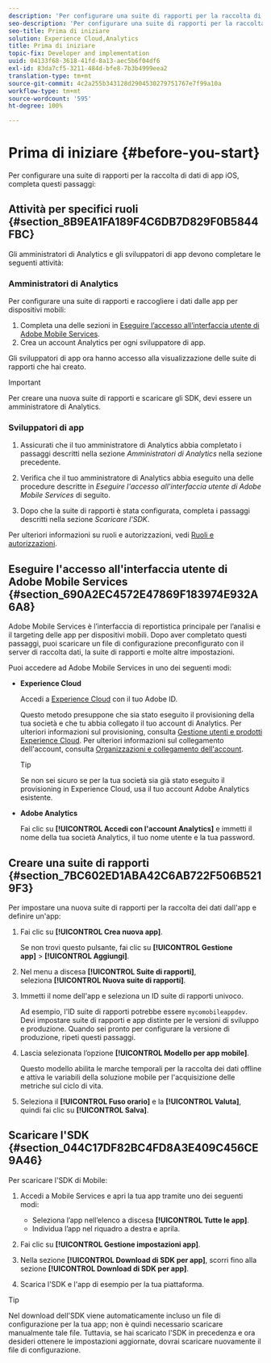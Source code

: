 ```yaml
---
description: 'Per configurare una suite di rapporti per la raccolta di dati di app iOS, completa questi passaggi:'
seo-description: 'Per configurare una suite di rapporti per la raccolta di dati di app iOS, completa questi passaggi:'
seo-title: Prima di iniziare
solution: Experience Cloud,Analytics
title: Prima di iniziare
topic-fix: Developer and implementation
uuid: 04133f68-3618-41fd-8a13-aec5b6f04df6
exl-id: 83da7cf5-3211-484d-bfe8-7b3b4999eea2
translation-type: tm+mt
source-git-commit: 4c2a255b343128d2904530279751767e7f99a10a
workflow-type: tm+mt
source-wordcount: '595'
ht-degree: 100%

---
```


# Prima di iniziare {#before-you-start}

Per configurare una suite di rapporti per la raccolta di dati di app iOS, completa questi passaggi:

## Attività per specifici ruoli {#section_8B9EA1FA189F4C6DB7D829F0B5844FBC}

Gli amministratori di Analytics e gli sviluppatori di app devono completare le seguenti attività:

### Amministratori di Analytics

Per configurare una suite di rapporti e raccogliere i dati dalle app per dispositivi mobili:

1. Completa una delle sezioni in [Eseguire l’accesso all’interfaccia utente di Adobe Mobile Services](/help/ios/getting-started/getting-started.md).
1. Crea un account Analytics per ogni sviluppatore di app.

Gli sviluppatori di app ora hanno accesso alla visualizzazione delle suite di rapporti che hai creato.

>[!IMPORTANT]
>
>Per creare una nuova suite di rapporti e scaricare gli SDK, devi essere un amministratore di Analytics.

### Sviluppatori di app

1. Assicurati che il tuo amministratore di Analytics abbia completato i passaggi descritti nella sezione *Amministratori di Analytics* nella sezione precedente.

1. Verifica che il tuo amministratore di Analytics abbia eseguito una delle procedure descritte in *Eseguire l&#39;accesso all&#39;interfaccia utente di Adobe Mobile Services* di seguito.
1. Dopo che la suite di rapporti è stata configurata, completa i passaggi descritti nella sezione *Scaricare l&#39;SDK*.

Per ulteriori informazioni su ruoli e autorizzazioni, vedi [Ruoli e autorizzazioni](/help/using/gs/c-mob-roles-and-permissions.md).

## Eseguire l&#39;accesso all&#39;interfaccia utente di Adobe Mobile Services  {#section_690A2EC4572E47869F183974E932A6A8}

Adobe Mobile Services è l’interfaccia di reportistica principale per l’analisi e il targeting delle app per dispositivi mobili. Dopo aver completato questi passaggi, puoi scaricare un file di configurazione preconfigurato con il server di raccolta dati, la suite di rapporti e molte altre impostazioni.

Puoi accedere ad Adobe Mobile Services in uno dei seguenti modi:

* **Experience Cloud**

   Accedi a [Experience Cloud](https://marketing.adobe.com) con il tuo Adobe ID.

   Questo metodo presuppone che sia stato eseguito il provisioning della tua società e che tu abbia collegato il tuo account di Analytics. Per ulteriori informazioni sul provisioning, consulta [Gestione utenti e prodotti Experience Cloud](https://docs.adobe.com/content/help/it-IT/core-services/interface/manage-users-and-products/admin-getting-started.html). Per ulteriori informazioni sul collegamento dell&#39;account, consulta [Organizzazioni e collegamento dell&#39;account](https://docs.adobe.com/content/help/it-IT/core-services/interface/manage-users-and-products/organizations.html).

   >[!TIP]
   >
   >Se non sei sicuro se per la tua società sia già stato eseguito il provisioning in Experience Cloud, usa il tuo account Adobe Analytics esistente.

* **Adobe Analytics**

   Fai clic su **[!UICONTROL Accedi con l&#39;account Analytics]** e immetti il nome della tua società Analytics, il tuo nome utente e la tua password.

## Creare una suite di rapporti {#section_7BC602ED1ABA42C6AB722F506B5219F3}

Per impostare una nuova suite di rapporti per la raccolta dei dati dall&#39;app e definire un&#39;app:

1. Fai clic su **[!UICONTROL Crea nuova app]**.

   Se non trovi questo pulsante, fai clic su **[!UICONTROL Gestione app]** > **[!UICONTROL Aggiungi]**.

1. Nel menu a discesa **[!UICONTROL Suite di rapporti]**, seleziona **[!UICONTROL Nuova suite di rapporti]**.

1. Immetti il nome dell&#39;app e seleziona un ID suite di rapporti univoco.

   Ad esempio, l&#39;ID suite di rapporti potrebbe essere `mycomobileappdev`. Devi impostare suite di rapporti e app distinte per le versioni di sviluppo e produzione. Quando sei pronto per configurare la versione di produzione, ripeti questi passaggi.
1. Lascia selezionata l’opzione **[!UICONTROL Modello per app mobile]**.

   Questo modello abilita le marche temporali per la raccolta dei dati offline e attiva le variabili della soluzione mobile per l&#39;acquisizione delle metriche sul ciclo di vita.

1. Seleziona il **[!UICONTROL Fuso orario]** e la **[!UICONTROL Valuta]**, quindi fai clic su **[!UICONTROL Salva]**.

## Scaricare l&#39;SDK {#section_044C17DF82BC4FD8A3E409C456CE9A46}

Per scaricare l&#39;SDK di Mobile:

1. Accedi a Mobile Services e apri la tua app tramite uno dei seguenti modi:

   * Seleziona l’app nell’elenco a discesa **[!UICONTROL Tutte le app]**.
   * Individua l’app nel riquadro a destra e aprila.

1. Fai clic su **[!UICONTROL Gestione impostazioni app]**.
1. Nella sezione **[!UICONTROL Download di SDK per app]**, scorri fino alla sezione **[!UICONTROL Download di SDK per app]**.

1. Scarica l&#39;SDK e l&#39;app di esempio per la tua piattaforma.

>[!TIP]
>
>Nel download dell&#39;SDK viene automaticamente incluso un file di configurazione per la tua app; non è quindi necessario scaricare manualmente tale file. Tuttavia, se hai scaricato l&#39;SDK in precedenza e ora desideri ottenere le impostazioni aggiornate, dovrai scaricare nuovamente il file di configurazione.
